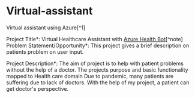# Virtual-assistant
Virtual assistant using Azure[^1]

Project Title*: Virtual Healthcare Assistant with [Azure Health Bot](https://docs.microsoft.com/en-us/azure/health-bot/overview)[^note]
Problem Statement/Opportunity*: This project gives a brief description on patients problem on user input.

Project Description*: The aim of project is to help with patient problems without the help of a doctor.
The projects purpose and basic functionality mapped to Health care domain
Due to pandemic, many patients are suffering due to lack of doctors. With the help of my project, a patient can get doctor's perspective.
